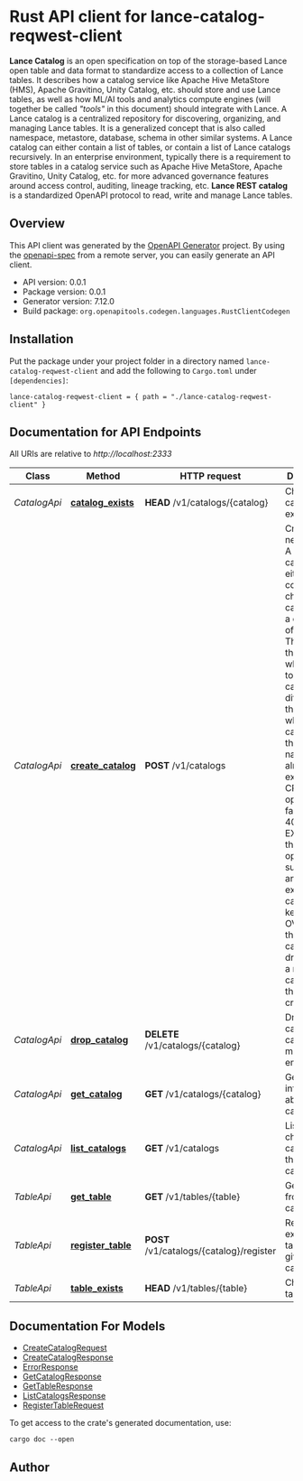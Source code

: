 # Rust API client for lance-catalog-reqwest-client

**Lance Catalog** is an open specification on top of the storage-based Lance open table and data format  to standardize access to a collection of Lance tables. It describes how a catalog service like Apache Hive MetaStore (HMS), Apache Gravitino, Unity Catalog, etc. should store and use Lance tables, as well as how ML/AI tools and analytics compute engines (will together be called _\"tools\"_ in this document) should integrate with Lance.
A Lance catalog is a centralized repository for discovering, organizing, and managing Lance tables. It is a generalized concept that is also called namespace, metastore, database, schema in other similar systems. A Lance catalog can either contain a list of tables, or contain a list of Lance catalogs recursively.
In an enterprise environment, typically there is a requirement to store tables in a catalog service  such as Apache Hive MetaStore, Apache Gravitino, Unity Catalog, etc.  for more advanced governance features around access control, auditing, lineage tracking, etc. **Lance REST catalog** is a standardized OpenAPI protocol to read, write and manage Lance tables.



## Overview

This API client was generated by the [OpenAPI Generator](https://openapi-generator.tech) project.  By using the [openapi-spec](https://openapis.org) from a remote server, you can easily generate an API client.

- API version: 0.0.1
- Package version: 0.0.1
- Generator version: 7.12.0
- Build package: `org.openapitools.codegen.languages.RustClientCodegen`

## Installation

Put the package under your project folder in a directory named `lance-catalog-reqwest-client` and add the following to `Cargo.toml` under `[dependencies]`:

```
lance-catalog-reqwest-client = { path = "./lance-catalog-reqwest-client" }
```

## Documentation for API Endpoints

All URIs are relative to *http://localhost:2333*

Class | Method | HTTP request | Description
------------ | ------------- | ------------- | -------------
*CatalogApi* | [**catalog_exists**](docs/CatalogApi.md#catalog_exists) | **HEAD** /v1/catalogs/{catalog} | Check if a catalog exists
*CatalogApi* | [**create_catalog**](docs/CatalogApi.md#create_catalog) | **POST** /v1/catalogs | Create a new catalog. A catalog can manage either a collection of child catalogs, or a collection of tables. There are three modes when trying to create a catalog to differentiate the behavior when a catalog of the same name already exists:   * CREATE: the operation fails with 400.   * EXIST_OK: the operation succeeds and the existing catalog is kept.   * OVERWRITE: the existing catalog is dropped and a new empty catalog with this name is created. 
*CatalogApi* | [**drop_catalog**](docs/CatalogApi.md#drop_catalog) | **DELETE** /v1/catalogs/{catalog} | Drop a catalog. The catalog must be empty.
*CatalogApi* | [**get_catalog**](docs/CatalogApi.md#get_catalog) | **GET** /v1/catalogs/{catalog} | Get information about a catalog
*CatalogApi* | [**list_catalogs**](docs/CatalogApi.md#list_catalogs) | **GET** /v1/catalogs | List all direct child catalogs of the root catalog. 
*TableApi* | [**get_table**](docs/TableApi.md#get_table) | **GET** /v1/tables/{table} | Get a table from the catalog
*TableApi* | [**register_table**](docs/TableApi.md#register_table) | **POST** /v1/catalogs/{catalog}/register | Register an existing table in the given catalog. 
*TableApi* | [**table_exists**](docs/TableApi.md#table_exists) | **HEAD** /v1/tables/{table} | Check if a table exists


## Documentation For Models

 - [CreateCatalogRequest](docs/CreateCatalogRequest.md)
 - [CreateCatalogResponse](docs/CreateCatalogResponse.md)
 - [ErrorResponse](docs/ErrorResponse.md)
 - [GetCatalogResponse](docs/GetCatalogResponse.md)
 - [GetTableResponse](docs/GetTableResponse.md)
 - [ListCatalogsResponse](docs/ListCatalogsResponse.md)
 - [RegisterTableRequest](docs/RegisterTableRequest.md)


To get access to the crate's generated documentation, use:

```
cargo doc --open
```

## Author




